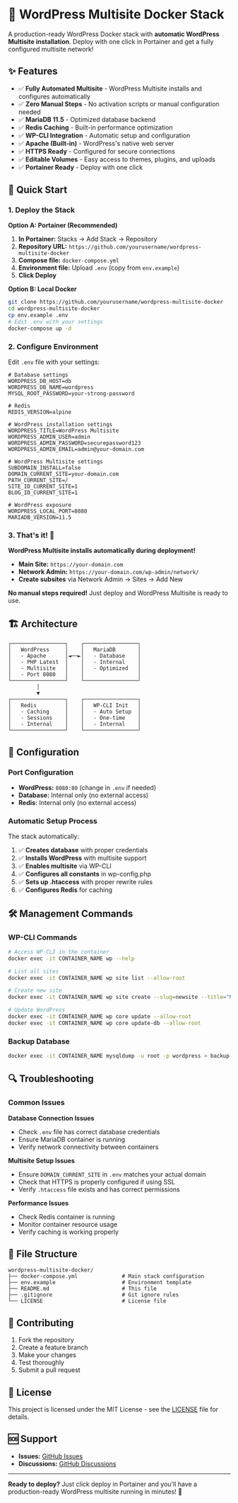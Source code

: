 # 🚀 WordPress Multisite Docker Stack

A production-ready WordPress Docker stack with **automatic WordPress Multisite installation**. Deploy with one click in Portainer and get a fully configured multisite network!

## ✨ Features

- ✅ **Fully Automated Multisite** - WordPress Multisite installs and configures automatically
- ✅ **Zero Manual Steps** - No activation scripts or manual configuration needed
- ✅ **MariaDB 11.5** - Optimized database backend
- ✅ **Redis Caching** - Built-in performance optimization
- ✅ **WP-CLI Integration** - Automatic setup and configuration
- ✅ **Apache (Built-in)** - WordPress's native web server
- ✅ **HTTPS Ready** - Configured for secure connections
- ✅ **Editable Volumes** - Easy access to themes, plugins, and uploads
- ✅ **Portainer Ready** - Deploy with one click

## 🚀 Quick Start

### 1. Deploy the Stack

**Option A: Portainer (Recommended)**
1. **In Portainer:** Stacks → Add Stack → Repository  
2. **Repository URL:** `https://github.com/yourusername/wordpress-multisite-docker`
3. **Compose file:** `docker-compose.yml`
4. **Environment file:** Upload `.env` (copy from `env.example`)
5. **Click Deploy**

**Option B: Local Docker**
```bash
git clone https://github.com/yourusername/wordpress-multisite-docker
cd wordpress-multisite-docker
cp env.example .env
# Edit .env with your settings
docker-compose up -d
```

### 2. Configure Environment

Edit `.env` file with your settings:

```env
# Database settings
WORDPRESS_DB_HOST=db
WORDPRESS_DB_NAME=wordpress
MYSQL_ROOT_PASSWORD=your-strong-password

# Redis
REDIS_VERSION=alpine

# WordPress installation settings
WORDPRESS_TITLE=WordPress Multisite
WORDPRESS_ADMIN_USER=admin
WORDPRESS_ADMIN_PASSWORD=securepassword123
WORDPRESS_ADMIN_EMAIL=admin@your-domain.com

# WordPress Multisite settings
SUBDOMAIN_INSTALL=false
DOMAIN_CURRENT_SITE=your-domain.com
PATH_CURRENT_SITE=/
SITE_ID_CURRENT_SITE=1
BLOG_ID_CURRENT_SITE=1

# WordPress exposure
WORDPRESS_LOCAL_PORT=8080
MARIADB_VERSION=11.5
```

### 3. That's it! 🎉

**WordPress Multisite installs automatically during deployment!**

- **Main Site:** `https://your-domain.com`
- **Network Admin:** `https://your-domain.com/wp-admin/network/`
- **Create subsites** via Network Admin → Sites → Add New

**No manual steps required!** Just deploy and WordPress Multisite is ready to use.

## 🏗️ Architecture

```
┌─────────────────┐    ┌─────────────────┐
│   WordPress     │    │   MariaDB       │
│   - Apache      │◄──►│   - Database    │
│   - PHP Latest  │    │   - Internal    │
│   - Multisite   │    │   - Optimized   │
│   - Port 8080   │    │                 │
└─────────────────┘    └─────────────────┘
         │
         ▼
┌─────────────────┐    ┌─────────────────┐
│   Redis         │    │   WP-CLI Init   │
│   - Caching     │    │   - Auto Setup  │
│   - Sessions    │    │   - One-time    │
│   - Internal    │    │   - Internal    │
└─────────────────┘    └─────────────────┘
```

## 🔧 Configuration

### Port Configuration
- **WordPress:** `8080:80` (change in `.env` if needed)
- **Database:** Internal only (no external access)
- **Redis:** Internal only (no external access)

### Automatic Setup Process

The stack automatically:
1. ✅ **Creates database** with proper credentials
2. ✅ **Installs WordPress** with multisite support
3. ✅ **Enables multisite** via WP-CLI
4. ✅ **Configures all constants** in wp-config.php
5. ✅ **Sets up .htaccess** with proper rewrite rules
6. ✅ **Configures Redis** for caching

## 🛠️ Management Commands

### WP-CLI Commands
```bash
# Access WP-CLI in the container
docker exec -it CONTAINER_NAME wp --help

# List all sites
docker exec -it CONTAINER_NAME wp site list --allow-root

# Create new site
docker exec -it CONTAINER_NAME wp site create --slug=newsite --title="New Site" --allow-root

# Update WordPress
docker exec -it CONTAINER_NAME wp core update --allow-root
docker exec -it CONTAINER_NAME wp core update-db --allow-root
```

### Backup Database
```bash
docker exec -it CONTAINER_NAME mysqldump -u root -p wordpress > backup.sql
```

## 🔍 Troubleshooting

### Common Issues

**Database Connection Issues**
- Check `.env` file has correct database credentials
- Ensure MariaDB container is running
- Verify network connectivity between containers

**Multisite Setup Issues**
- Ensure `DOMAIN_CURRENT_SITE` in `.env` matches your actual domain
- Check that HTTPS is properly configured if using SSL
- Verify `.htaccess` file exists and has correct permissions

**Performance Issues**
- Check Redis container is running
- Monitor container resource usage
- Verify caching is working properly

## 📁 File Structure

```
wordpress-multisite-docker/
├── docker-compose.yml              # Main stack configuration
├── env.example                     # Environment template
├── README.md                       # This file
├── .gitignore                      # Git ignore rules
└── LICENSE                         # License file
```

## 🤝 Contributing

1. Fork the repository
2. Create a feature branch
3. Make your changes
4. Test thoroughly
5. Submit a pull request

## 📄 License

This project is licensed under the MIT License - see the [LICENSE](LICENSE) file for details.

## 🆘 Support

- **Issues:** [GitHub Issues](https://github.com/yourusername/wordpress-multisite-docker/issues)
- **Discussions:** [GitHub Discussions](https://github.com/yourusername/wordpress-multisite-docker/discussions)

---

**Ready to deploy?** Just click deploy in Portainer and you'll have a production-ready WordPress multisite running in minutes! 🚀 